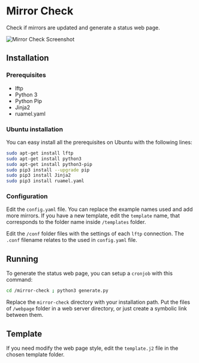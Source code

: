 # Mirror Check
Check if mirrors are updated and generate a status web page.

![Mirror Check Screenshot](https://user-images.githubusercontent.com/24390439/46643340-0798a080-cb52-11e8-84e9-60699b45090a.png)

## Installation

### Prerequisites
* lftp
* Python 3
* Python Pip
* Jinja2
* ruamel.yaml

### Ubuntu installation
You can easy install all the prerequisites on Ubuntu with the following lines:
```sh
sudo apt-get install lftp
sudo apt-get install python3
sudo apt-get install python3-pip
sudo pip3 install --upgrade pip
sudo pip3 install Jinja2
sudo pip3 install ruamel.yaml
```

### Configuration
Edit the ```config.yaml``` file. You can replace the example names used and add more mirrors.
If you have a new template, edit the ```template``` name, that corresponds to the folder name inside ```/templates``` folder.

Edit the ```/conf``` folder files with the settings of each ```lftp``` connection. The ```.conf``` filename relates to the used in ```config.yaml``` file.

## Running
To generate the status web page, you can setup a ```cronjob``` with this command:
```sh
cd /mirror-check ; python3 generate.py
```
Replace the ```mirror-check``` directory with your installation path. Put the files of ```/webpage``` folder in a web server directory, or just create a symbolic link between them.

## Template
If you need modify the web page style, edit the ```template.j2``` file in the chosen template folder.
